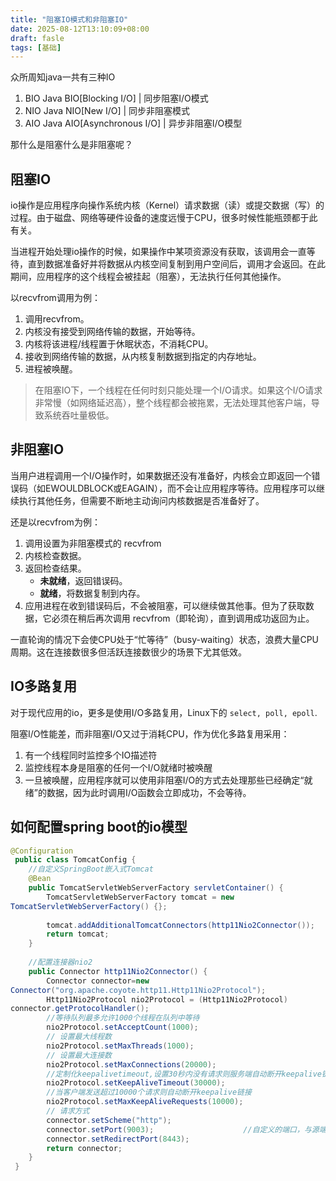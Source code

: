 ```yaml
---
title: "阻塞IO模式和非阻塞IO"
date: 2025-08-12T13:10:09+08:00
draft: fasle
tags: [基础]
---
```




众所周知java一共有三种IO

1. BIO Java BIO[Blocking I/O] | 同步阻塞I/O模式
2. NIO Java NIO[New I/O] | 同步非阻塞模式
3. AIO Java AIO[Asynchronous I/O] | 异步非阻塞I/O模型

那什么是阻塞什么是非阻塞呢？

## 阻塞IO

io操作是应用程序向操作系统内核（Kernel）请求数据（读）或提交数据（写）的过程。由于磁盘、网络等硬件设备的速度远慢于CPU，很多时候性能瓶颈都于此有关。

当进程开始处理io操作的时候，如果操作中某项资源没有获取，该调用会一直等待，直到数据准备好并将数据从内核空间复制到用户空间后，调用才会返回。在此期间，应用程序的这个线程会被挂起（阻塞），无法执行任何其他操作。

以recvfrom调用为例：

1. 调用recvfrom。
2. 内核没有接受到网络传输的数据，开始等待。
3. 内核将该进程/线程置于休眠状态，不消耗CPU。
4. 接收到网络传输的数据，从内核复制数据到指定的内存地址。
5. 进程被唤醒。

> 在阻塞IO下，一个线程在任何时刻只能处理一个I/O请求。如果这个I/O请求非常慢（如网络延迟高），整个线程都会被拖累，无法处理其他客户端，导致系统吞吐量极低。

## 非阻塞IO

当用户进程调用一个I/O操作时，如果数据还没有准备好，内核会立即返回一个错误码（如EWOULDBLOCK或EAGAIN），而不会让应用程序等待。应用程序可以继续执行其他任务，但需要不断地主动询问内核数据是否准备好了。

还是以recvfrom为例：

1. 调用设置为非阻塞模式的 recvfrom
2. 内核检查数据。
3. 返回检查结果。
   + **未就绪**，返回错误码。
   + **就绪**，将数据复制到内存。
4. 应用进程在收到错误码后，不会被阻塞，可以继续做其他事。但为了获取数据，它必须在稍后再次调用 recvfrom（即轮询），直到调用成功返回为止。

一直轮询的情况下会使CPU处于“忙等待”（busy-waiting）状态，浪费大量CPU周期。这在连接数很多但活跃连接数很少的场景下尤其低效。

## IO多路复用

对于现代应用的io，更多是使用I/O多路复用，Linux下的 `select, poll, epoll`.

阻塞I/O性能差，而非阻塞I/O又过于消耗CPU，作为优化多路复用采用：

1. 有一个线程同时监控多个IO描述符
2. 监控线程本身是阻塞的任何一个I/O就绪时被唤醒
3. 一旦被唤醒，应用程序就可以使用非阻塞I/O的方式去处理那些已经确定“就绪”的数据，因为此时调用I/O函数会立即成功，不会等待。

## 如何配置spring boot的io模型

```java
@Configuration
 public class TomcatConfig {
    //自定义SpringBoot嵌入式Tomcat
    @Bean
    public TomcatServletWebServerFactory servletContainer() {
        TomcatServletWebServerFactory tomcat = new 
TomcatServletWebServerFactory() {};
        
        tomcat.addAdditionalTomcatConnectors(http11Nio2Connector());
        return tomcat;
    }
   
    //配置连接器nio2
    public Connector http11Nio2Connector() {
        Connector connector=new 
Connector("org.apache.coyote.http11.Http11Nio2Protocol");
        Http11Nio2Protocol nio2Protocol = (Http11Nio2Protocol) 
connector.getProtocolHandler();
        //等待队列最多允许1000个线程在队列中等待
        nio2Protocol.setAcceptCount(1000);
        // 设置最大线程数
        nio2Protocol.setMaxThreads(1000);
        // 设置最大连接数
        nio2Protocol.setMaxConnections(20000);
        //定制化keepalivetimeout,设置30秒内没有请求则服务端自动断开keepalive链接
        nio2Protocol.setKeepAliveTimeout(30000);
        //当客户端发送超过10000个请求则自动断开keepalive链接
        nio2Protocol.setMaxKeepAliveRequests(10000);
        // 请求方式
        connector.setScheme("http");
        connector.setPort(9003);                    //自定义的端口，与源端口9001可以共用，也是是说通过9001或者9003都可以访问
        connector.setRedirectPort(8443);
        return connector;
    }
 }
```



